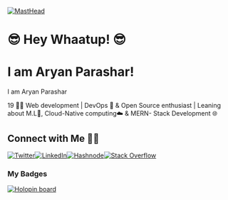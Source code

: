 [![MastHead](https://cdn.discordapp.com/attachments/997271689769529394/1086285191946969088/Aryan_557_a_cool_tech_developer_with_a_apple_ipad_in_his_hand_i_a3187628-0ff1-4171-89dc-c78ca60b30cd.png)](https://linkfree.io/AryanParashar24)

# 😎 Hey Whaatup! 😎 
# I am Aryan Parashar! <!--<img src="https://media.giphy.com/media/VFB3cJJne7b5m/giphy.gif" alt="Bang!!" width="70" /> -->

I am Aryan Parashar 

19 🧑‍💻 Web development | DevOps 🥑 & Open Source  enthusiast | Leaning about M.L🤖, Cloud-Native computing☁️ & MERN- Stack Development 🌐

## Connect with Me 🤝🏻

[![Twitter](https://img.shields.io/badge/-Twitter-1DA1F2?style=for-the-badge&logo=Twitter&logoColor=white)](https://twitter.com/Aryan2407)[![LinkedIn](https://img.shields.io/badge/-LinkedIn-0077B5?style=for-the-badge&logo=LinkedIn&logoColor=white)](https://www.linkedin.com/in/aryan-parashar-6089331a9/)[![Hashnode](https://img.shields.io/badge/-Hashnode-2962FF?style=for-the-badge&logo=Hashnode&logoColor=white)](https://codechill.hashnode.dev/)[![Stack Overflow](https://img.shields.io/badge/-Stack%20Overflow-FE7A16?style=for-the-badge&logo=Stack%20Overflow&logoColor=white)](https://stackoverflow.com/users/21413031/aryan-parashar)

### My Badges

[![Holopin board](https://www.holopin.io/@aryanparashar24#)](https://www.holopin.io/@aryanparashar24#badges)
